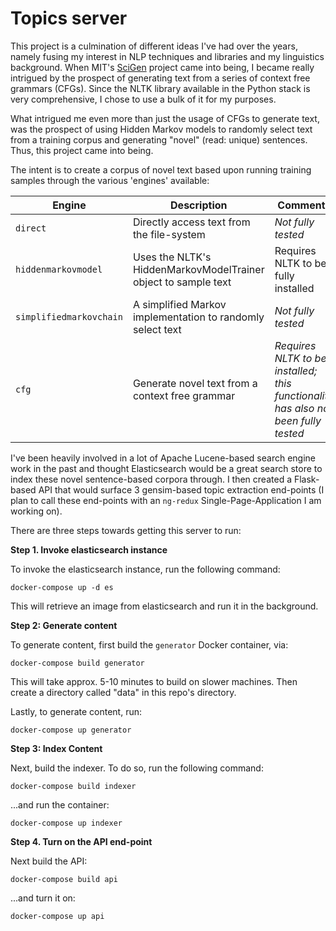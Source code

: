 # Topics server

This project is a culmination of different ideas I've had over the years, namely fusing my interest in NLP techniques and libraries and my linguistics background. When MIT's [SciGen](https://pdos.csail.mit.edu/archive/scigen/) project came into being, I became really intrigued by the prospect of generating text from a series of context free grammars (CFGs). Since the NLTK library available in the Python stack is very comprehensive, I chose to use a bulk of it for my purposes.

What intrigued me even more than just the usage of CFGs to generate text, was the prospect of using Hidden Markov models to randomly select text from a training corpus and generating "novel" (read: unique) sentences. Thus, this project came into being.

The intent is to create a corpus of novel text based upon running training samples through the various 'engines' available:

| Engine | Description | Comments |
|--------|-------------|----------|
| `direct`| Directly access text from the file-system | *Not fully tested* |
| `hiddenmarkovmodel` | Uses the NLTK's HiddenMarkovModelTrainer object to sample text | Requires NLTK to be fully installed |
| `simplifiedmarkovchain` | A simplified Markov implementation to randomly select text | *Not fully tested* |
| `cfg`  | Generate novel text from a context free grammar | *Requires NLTK to be installed; this functionality has also not been fully tested*|


I've been heavily involved in a lot of Apache Lucene-based search engine work in the past and thought Elasticsearch would be a great search store to index these novel sentence-based corpora through. I then created a Flask-based
API that would surface 3 gensim-based topic extraction end-points (I plan to call these end-points with an `ng-redux`
Single-Page-Application I am working on).


There are three steps towards getting this server to run:

**Step 1. Invoke elasticsearch instance**

To invoke the elasticsearch instance, run the following command:

```
docker-compose up -d es
```

This will retrieve an image from elasticsearch and run it in the background.

**Step 2: Generate content**

To generate content, first build the `generator` Docker container, via:

```
docker-compose build generator
```

This will take approx. 5-10 minutes to build  on slower machines. Then create a directory called "data" in this
repo's directory.

Lastly, to generate content, run:

```
docker-compose up generator
```

**Step 3: Index Content**

Next, build the indexer. To do so, run the following command:

```
docker-compose build indexer
```

...and run the container:

```
docker-compose up indexer
```

**Step 4. Turn on the API end-point**

Next build the API:

```
docker-compose build api
```

...and turn it on:

```
docker-compose up api
```
